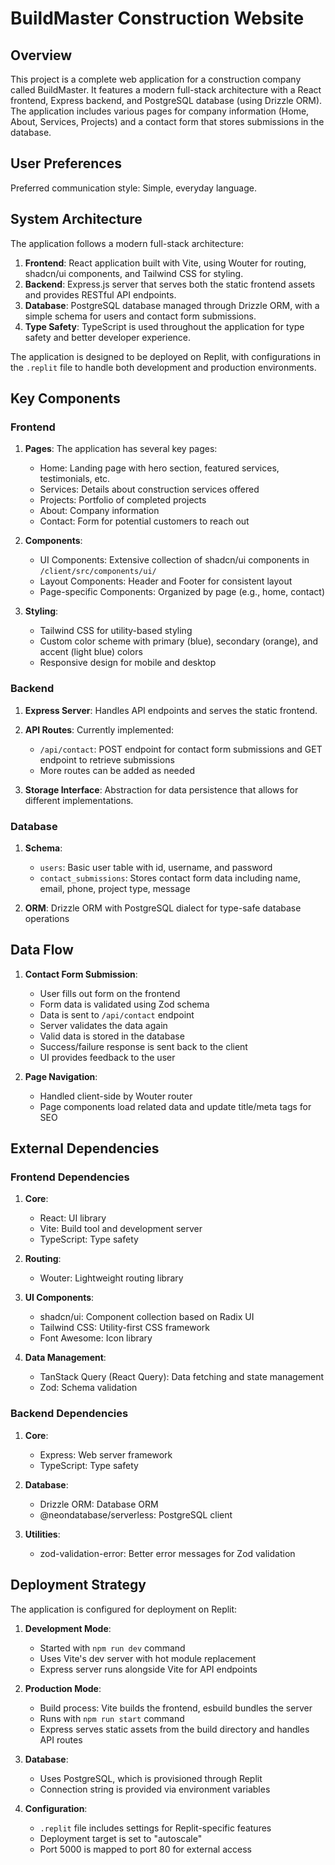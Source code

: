 # BuildMaster Construction Website

## Overview

This project is a complete web application for a construction company called BuildMaster. It features a modern full-stack architecture with a React frontend, Express backend, and PostgreSQL database (using Drizzle ORM). The application includes various pages for company information (Home, About, Services, Projects) and a contact form that stores submissions in the database.

## User Preferences

Preferred communication style: Simple, everyday language.

## System Architecture

The application follows a modern full-stack architecture:

1. **Frontend**: React application built with Vite, using Wouter for routing, shadcn/ui components, and Tailwind CSS for styling.
2. **Backend**: Express.js server that serves both the static frontend assets and provides RESTful API endpoints.
3. **Database**: PostgreSQL database managed through Drizzle ORM, with a simple schema for users and contact form submissions.
4. **Type Safety**: TypeScript is used throughout the application for type safety and better developer experience.

The application is designed to be deployed on Replit, with configurations in the `.replit` file to handle both development and production environments.

## Key Components

### Frontend

1. **Pages**: The application has several key pages:
   - Home: Landing page with hero section, featured services, testimonials, etc.
   - Services: Details about construction services offered
   - Projects: Portfolio of completed projects
   - About: Company information
   - Contact: Form for potential customers to reach out

2. **Components**:
   - UI Components: Extensive collection of shadcn/ui components in `/client/src/components/ui/`
   - Layout Components: Header and Footer for consistent layout
   - Page-specific Components: Organized by page (e.g., home, contact)

3. **Styling**:
   - Tailwind CSS for utility-based styling
   - Custom color scheme with primary (blue), secondary (orange), and accent (light blue) colors
   - Responsive design for mobile and desktop

### Backend

1. **Express Server**: Handles API endpoints and serves the static frontend.
2. **API Routes**: Currently implemented:
   - `/api/contact`: POST endpoint for contact form submissions and GET endpoint to retrieve submissions
   - More routes can be added as needed

3. **Storage Interface**: Abstraction for data persistence that allows for different implementations.

### Database

1. **Schema**:
   - `users`: Basic user table with id, username, and password
   - `contact_submissions`: Stores contact form data including name, email, phone, project type, message

2. **ORM**: Drizzle ORM with PostgreSQL dialect for type-safe database operations

## Data Flow

1. **Contact Form Submission**:
   - User fills out form on the frontend
   - Form data is validated using Zod schema
   - Data is sent to `/api/contact` endpoint
   - Server validates the data again
   - Valid data is stored in the database
   - Success/failure response is sent back to the client
   - UI provides feedback to the user

2. **Page Navigation**:
   - Handled client-side by Wouter router
   - Page components load related data and update title/meta tags for SEO

## External Dependencies

### Frontend Dependencies

1. **Core**:
   - React: UI library
   - Vite: Build tool and development server
   - TypeScript: Type safety

2. **Routing**:
   - Wouter: Lightweight routing library

3. **UI Components**:
   - shadcn/ui: Component collection based on Radix UI
   - Tailwind CSS: Utility-first CSS framework
   - Font Awesome: Icon library

4. **Data Management**:
   - TanStack Query (React Query): Data fetching and state management
   - Zod: Schema validation

### Backend Dependencies

1. **Core**:
   - Express: Web server framework
   - TypeScript: Type safety

2. **Database**:
   - Drizzle ORM: Database ORM
   - @neondatabase/serverless: PostgreSQL client

3. **Utilities**:
   - zod-validation-error: Better error messages for Zod validation

## Deployment Strategy

The application is configured for deployment on Replit:

1. **Development Mode**:
   - Started with `npm run dev` command
   - Uses Vite's dev server with hot module replacement
   - Express server runs alongside Vite for API endpoints

2. **Production Mode**:
   - Build process: Vite builds the frontend, esbuild bundles the server
   - Runs with `npm run start` command
   - Express serves static assets from the build directory and handles API routes

3. **Database**:
   - Uses PostgreSQL, which is provisioned through Replit
   - Connection string is provided via environment variables

4. **Configuration**:
   - `.replit` file includes settings for Replit-specific features
   - Deployment target is set to "autoscale"
   - Port 5000 is mapped to port 80 for external access